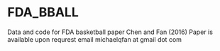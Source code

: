 # FDA_BBALL
Data and code for FDA basketball paper Chen and Fan (2016)
Paper is available upon requrest email michaelqfan at gmail dot com
